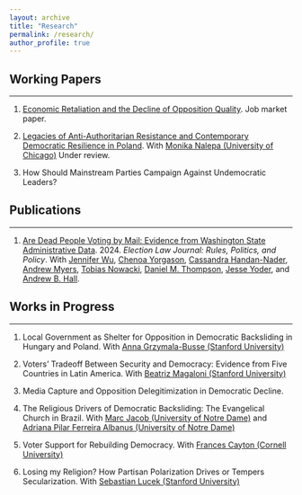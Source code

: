 ```yaml
---
layout: archive
title: "Research"
permalink: /research/
author_profile: true
---
```



## Working Papers
------

1. [Economic Retaliation and the Decline of Opposition Quality](https://drive.google.com/file/d/1Kv079DdL_IcaGnXqzoqr6IVk1VSF0cn1). Job market paper.

2. [Legacies of Anti-Authoritarian Resistance and Contemporary Democratic Resilience in Poland](https://drive.google.com/file/d/199CiLyZtpLuK7Q5TinMIeIlOv4sUVJkf). With [Monika Nalepa
(University of Chicago)](https://www.monikanalepa.com) Under review.

3. How Should Mainstream Parties Campaign Against Undemocratic Leaders?

## Publications
------
1. [Are Dead People Voting by Mail: Evidence from Washington State Administrative Data](https://www.liebertpub.com/doi/10.1089/elj.2023.0047). 2024. _Election Law Journal: Rules, Politics, and Policy_. With [Jennifer Wu](https://jenniferawu.github.io/), [Chenoa Yorgason](https://www.chenoayorgason.com/), [Cassandra Handan-Nader](https://slnader.github.io/), [Andrew Myers](https://www.andrewcwmyers.com/), [Tobias Nowacki](https://tobiasnowacki.com/), [Daniel M. Thompson](https://dthompson.scholar.ss.ucla.edu/), [Jesse Yoder](https://www.jesselyoder.com/), and [Andrew B. Hall](https://www.andrewbenjaminhall.com/).

## Works in Progress
------

1. Local Government as Shelter for Opposition in Democratic Backsliding in Hungary and Poland. With [Anna Grzymala-Busse (Stanford University)](https://amgbusse.stanford.edu)

2. Voters’ Tradeoff Between Security and Democracy: Evidence from Five Countries in Latin
America. With [Beatriz Magaloni (Stanford University)](http://bmagaloni.com)

3. Media Capture and Opposition Delegitimization in Democratic Decline.

4. The Religious Drivers of Democratic Backsliding: The Evangelical Church in Brazil. With [Marc Jacob (University of Notre Dame)](https://www.marc-s-jacob.com) and [Adriana Pilar Ferreira Albanus (University of Notre Dame)](https://politicalscience.nd.edu/people/adriana-pilar-ferreira-albanus/)

5. Voter Support for Rebuilding Democracy. With [Frances Cayton (Cornell University)](https://www.francescayton.com/)

6. Losing my Religion? How Partisan Polarization Drives or Tempers Secularization. With [Sebastian Lucek (Stanford University)](https://politicalscience.stanford.edu/people/sebastian-lucek)
